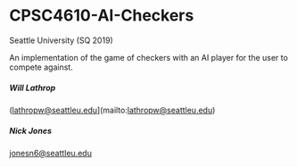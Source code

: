 # CPSC4610-AI-Checkers
Seattle University (SQ 2019)

An implementation of the game of checkers with an AI player for the user to compete against.

##### Will Lathrop
(lathropw@seattleu.edu](mailto:lathropw@seattleu.edu)
##### Nick Jones
[jonesn6@seattleu.edu](mailto:jonesn6@seattleu.edu)

<!-- Insert image here -->
